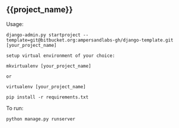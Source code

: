 {{project_name}}
-----------------------

Usage:

    django-admin.py startproject --template=git@bitbucket.org:ampersandlabs-gh/django-template.git [your_project_name]
    
    setup virtual environment of your choice:
    
    mkvirtualenv [your_project_name]
    
    or 
    
    virtualenv [your_project_name]
    
    pip install -r requirements.txt

To run:

    python manage.py runserver
    